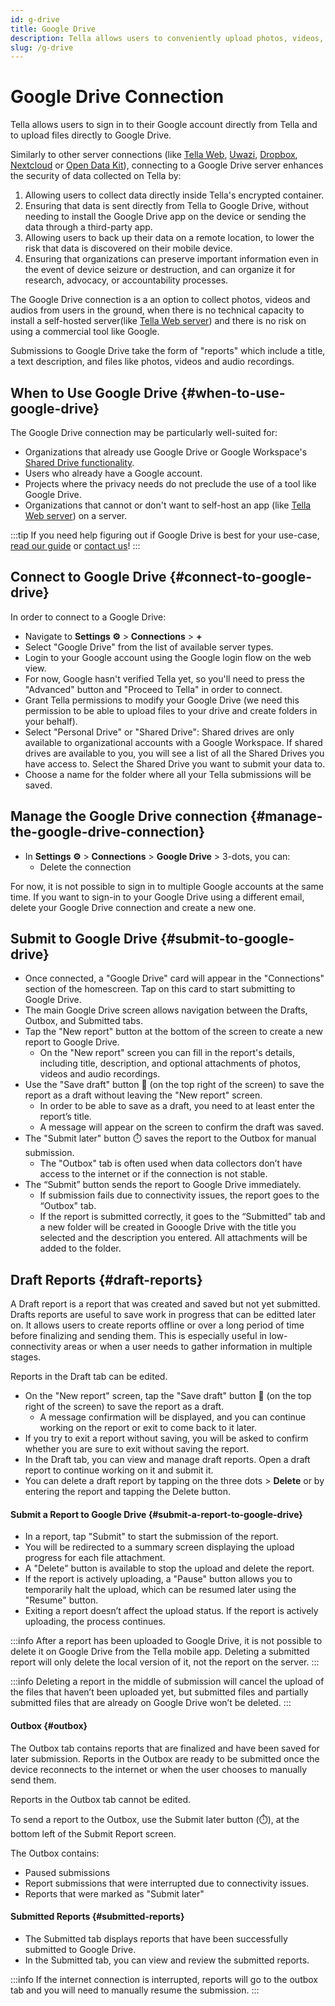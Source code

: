 ```yaml
---
id: g-drive
title: Google Drive
description: Tella allows users to conveniently upload photos, videos, pdfs and audio recordings to their personal or organizational Google Drive.
slug: /g-drive
---
```


# Google Drive Connection

Tella allows users to sign in to their Google account directly from Tella and to upload files directly to Google Drive.

Similarly to other server connections (like [Tella Web](/tella-web), [Uwazi](/uwazi), [Dropbox](/dropbox), [Nextcloud](/nextcloud) or [Open Data Kit](/odk)), connecting to a Google Drive server enhances the security of data collected on Tella by:


1. Allowing users to collect data directly inside Tella's encrypted container.
2. Ensuring that data is sent directly from Tella to Google Drive, without needing to install the Google Drive app on the device or sending the data through a third-party app.
3. Allowing users to back up their data on a remote location, to lower the risk that data is discovered on their mobile device.
4. Ensuring that organizations can preserve important information even in the event of device seizure or destruction, and can organize it for research, advocacy, or accountability processes.

The Google Drive connection is a an option to collect photos, videos and audios from users in the ground, when there is no technical capacity to install a self-hosted server(like [Tella Web server](/tella-web)) and there is no risk on using a commercial tool like Google. 

Submissions to Google Drive take the form of "reports" which include a title, a text description, and files like photos, videos and audio recordings.



## When to Use Google Drive {#when-to-use-google-drive}

The Google Drive connection may be particularly well-suited for:
- Organizations that already use Google Drive or Google Workspace's [Shared Drive functionality](https://support.google.com/a/users/answer/7212025?hl=en).
- Users who already have a Google account.
- Projects where the privacy needs do not preclude the use of a tool like Google Drive.
- Organizations that cannot or don't want to self-host an app (like [Tella Web server](/tella-web)) on a server.

:::tip
If you need help figuring out if Google Drive is best for your use-case, [read our guide](/for-organizations) or [contact us](/contact-us)!
:::


## Connect to Google Drive {#connect-to-google-drive}

In order to connect to a Google Drive:

* Navigate to **Settings ⚙️** > **Connections** > **+**
* Select "Google Drive" from the list of available server types.
* Login to your Google account using the Google login flow on the web view. 
* For now, Google hasn't verified Tella yet, so you'll need to press the "Advanced" button and "Proceed to Tella" in order to connect.
* Grant Tella permissions to modify your Google Drive (we need this permission to be able to upload files to your drive and create folders in your behalf).
* Select "Personal Drive" or "Shared Drive": Shared drives are only available to organizational accounts with a Google Workspace. If shared drives are available to you, you will see a list of all the Shared Drives you have access to. Select the Shared Drive you want to submit your data to.
* Choose a name for the folder where all your Tella submissions will be saved.


## Manage the Google Drive connection {#manage-the-google-drive-connection}

* In **Settings ⚙️** > **Connections** >  **Google Drive** > 3-dots, you can:
  - Delete the connection

For now, it is not possible to sign in to multiple Google accounts at the same time. If you want to sign-in to your Google Drive using a different email, delete your Google Drive connection and create a new one.


## Submit to Google Drive {#submit-to-google-drive}

* Once connected, a "Google Drive" card will appear in the "Connections" section of the homescreen. Tap on this card to start submitting to Google Drive.
* The main Google Drive screen allows navigation between the Drafts, Outbox, and Submitted tabs.
* Tap the "New report" button at the bottom of the screen to create a new report to Google Drive.
    * On the "New report" screen you can fill in the report's details, including title, description, and optional attachments of photos, videos and audio recordings.
* Use the "Save draft" button 💾 (on the top right of the screen) to save the report as a draft without leaving the "New report" screen. 
    * In order to be able to save as a draft, you need to at least enter the report’s title.
    * A message will appear on the screen to confirm the draft was saved.
* The "Submit later" button ⏱️ saves the report to the Outbox for manual submission.
    * The "Outbox" tab is often used when data collectors don’t have access to the internet or if the connection is not stable.
* The “Submit” button sends the report to Google Drive immediately.
    * If submission fails due to connectivity issues, the report goes to the “Outbox" tab.
    * If the report is submitted correctly, it goes to the “Submitted” tab and a new folder will be created in Gooogle Drive with the title you selected and the description you entered. All attachments will be added to the folder.


##  Draft Reports {#draft-reports}

A Draft report is a report that was created and saved but not yet submitted. Drafts reports are useful to save work in progress that can be editted later on. It allows users to create reports offline or over a long period of time before finalizing and sending them. This is especially useful in low-connectivity areas or when a user needs to gather information in multiple stages.

Reports in the Draft tab can be edited.

* On the "New report" screen, tap the "Save draft" button 💾 (on the top right of the screen) to save the report as a draft.
    * A message confirmation will be displayed, and you can continue working on the report or exit to come back to it later.
* If you try to exit a report without saving, you will be asked to confirm whether you are sure to exit without saving the report.
* In the Draft tab, you can view and manage draft reports. Open a draft report to continue working on it and submit it.
* You can delete a draft report by tapping on the three dots > **Delete** or by entering the report and tapping the Delete button.


#### Submit a Report to Google Drive {#submit-a-report-to-google-drive}

* In a report, tap "Submit" to start the submission of the report.
* You will be redirected to a summary screen displaying the upload progress for each file attachment.
* A "Delete" button is available to stop the upload and delete the report.
* If the report is actively uploading, a "Pause" button allows you to temporarily halt the upload, which can be resumed later using the "Resume" button.
* Exiting a report doesn’t affect the upload status. If the report is actively uploading, the process continues. 

:::info
After a report has been uploaded to Google Drive, it is not possible to delete it on Google Drive from the Tella mobile app. Deleting a submitted report will only delete the local version of it, not the report on the server. 
:::

:::info
Deleting a report in the middle of submission will cancel the upload of the files that haven’t been uploaded yet, but submitted files and partially submitted files that are already on Google Drive won’t be deleted.
:::


#### Outbox {#outbox}

The Outbox tab contains reports that are finalized and have been saved for later submission. Reports in the Outbox are ready to be submitted once the device reconnects to the internet or when the user chooses to manually send them.

Reports in the Outbox tab cannot be edited.

To send a report to the Outbox, use the Submit later button (⏱️), at the bottom left of the Submit Report screen. 

The Outbox contains:

* Paused submissions
* Report submissions that were interrupted due to connectivity issues.
* Reports that were marked as "Submit later"


#### Submitted Reports {#submitted-reports}

- The Submitted tab displays reports that have been successfully submitted to  Google Drive.
- In the Submitted tab, you can view and review the submitted reports.

:::info
If the internet connection is interrupted, reports will go to the outbox tab and you will need to manually resume the submission.
:::



